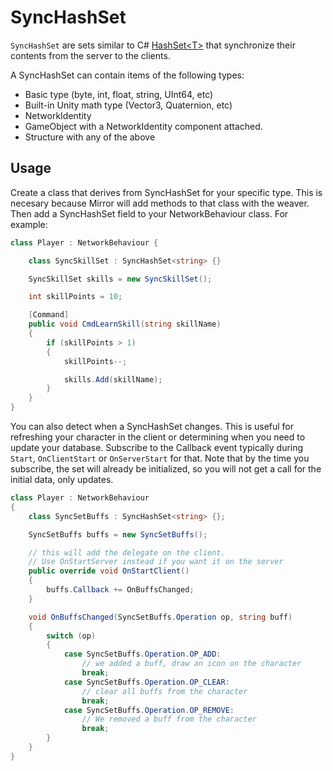 # SyncHashSet

`SyncHashSet` are sets similar to C# [HashSet\<T\>](https://docs.microsoft.com/en-us/dotnet/api/system.collections.generic.hashset-1) that synchronize their contents from the server to the clients.

A SyncHashSet can contain items of the following types:

-   Basic type (byte, int, float, string, UInt64, etc)
-   Built-in Unity math type (Vector3, Quaternion, etc)
-   NetworkIdentity
-   GameObject with a NetworkIdentity component attached.
-   Structure with any of the above

## Usage

Create a class that derives from SyncHashSet<T> for your specific type.  This is necesary because Mirror will add methods to that class with the weaver.  Then add a SyncHashSet field to your NetworkBehaviour class.   For example:

```cs
class Player : NetworkBehaviour {

    class SyncSkillSet : SyncHashSet<string> {}

    SyncSkillSet skills = new SyncSkillSet();

    int skillPoints = 10;

    [Command]
    public void CmdLearnSkill(string skillName)
    {
        if (skillPoints > 1)
        {
            skillPoints--;

            skills.Add(skillName);
        }
    }
}
```

You can also detect when a SyncHashSet changes.  This is useful for refreshing your character in the client or determining when you need to update your database.  Subscribe to the Callback event typically during `Start`,  `OnClientStart` or `OnServerStart` for that.   Note that by the time you subscribe,  the set will already be initialized,  so you will not get a call for the initial data, only updates.

```cs
class Player : NetworkBehaviour
{
    class SyncSetBuffs : SyncHashSet<string> {};

    SyncSetBuffs buffs = new SyncSetBuffs();

    // this will add the delegate on the client.
    // Use OnStartServer instead if you want it on the server
    public override void OnStartClient()
    {
        buffs.Callback += OnBuffsChanged;
    }

    void OnBuffsChanged(SyncSetBuffs.Operation op, string buff)
    {
        switch (op) 
        {
            case SyncSetBuffs.Operation.OP_ADD:
                // we added a buff, draw an icon on the character
                break;
            case SyncSetBuffs.Operation.OP_CLEAR:
                // clear all buffs from the character
                break;
            case SyncSetBuffs.Operation.OP_REMOVE:
                // We removed a buff from the character
                break;
        }
    }
}
```
